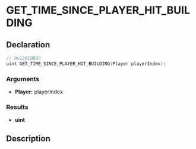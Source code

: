 # GET_TIME_SINCE_PLAYER_HIT_BUILDING

## Declaration
```cpp
// 0x126C0B99
uint GET_TIME_SINCE_PLAYER_HIT_BUILDING(Player playerIndex);
```

### Arguments
- **Player:** playerIndex

### Results
- **uint**

## Description
